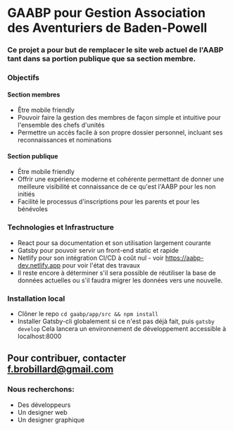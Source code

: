 # GAABP pour Gestion Association des Aventuriers de Baden-Powell

### Ce projet a pour but de remplacer le site web actuel de l'AABP tant dans sa portion publique que sa section membre.

### Objectifs
#### Section membres
* Être mobile friendly
* Pouvoir faire la gestion des membres de façon simple et intuitive pour l'ensemble des chefs d'unités
* Permettre un accès facile à son propre dossier personnel, incluant ses reconnaissances et nominations

####  Section publique
* Être mobile friendly
* Offrir une expérience moderne et cohérente permettant de donner une meilleure visibilité et connaissance de ce qu'est l'AABP pour les non initiés
* Facilité le processus d'inscriptions pour les parents et pour les bénévoles


### Technologies et Infrastructure

* React pour sa documentation et son utilisation largement courante
* Gatsby pour pouvoir servir un front-end static et rapide
* Netlify pour son intégration CI/CD à coût nul - voir https://aabp-dev.netlify.app pour voir l'état des travaux
* Il reste encore à déterminer s'il sera possible de réutiliser la base de données actuelles ou s'il faudra migrer les données vers une nouvelle.

### Installation local

* Clôner le repo
    ``` cd gaabp/app/src && npm install ```
* Installer Gatsby-cli globalement si ce n'est pas déjà fait, puis 
    ```gatsby develop```
 Cela lancera un environnement de développement accessible à localhost:8000

## Pour contribuer, contacter f.brobillard@gmail.com

### Nous recherchons:
* Des développeurs
* Un designer web
* Un designer graphique
